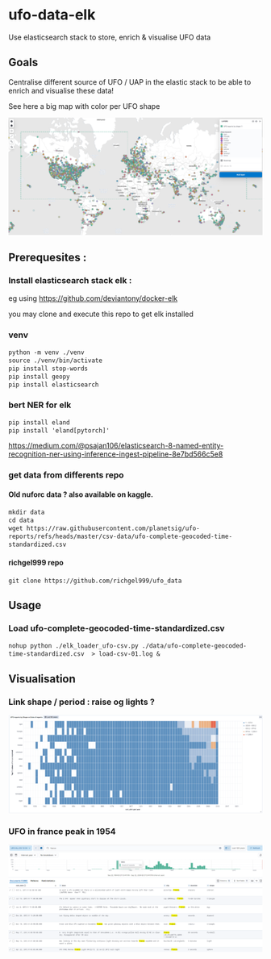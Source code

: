 # ufo-data-elk
Use elasticsearch stack to store, enrich &amp; visualise UFO data


## Goals

Centralise different source of UFO / UAP in the elastic stack to be able to enrich and visualise these data!

See here a big map with color per UFO shape

![UFO report map](ressources/ufo_map2.png "UFO map")


## Prerequesites :
### Install elasticsearch stack elk : 

 eg using https://github.com/deviantony/docker-elk

 you may clone and execute this repo to get elk installed

### venv

    python -m venv ./venv
    source ./venv/bin/activate
    pip install stop-words
    pip install geopy
    pip install elasticsearch


### bert NER for elk

    pip install eland
    pip install 'eland[pytorch]'



https://medium.com/@psajan106/elasticsearch-8-named-entity-recognition-ner-using-inference-ingest-pipeline-8e7bd566c5e8


### get data from differents repo

#### Old nuforc data ? also available on kaggle. 
	mkdir data
	cd data
	wget https://raw.githubusercontent.com/planetsig/ufo-reports/refs/heads/master/csv-data/ufo-complete-geocoded-time-standardized.csv
	
#### richgel999 repo
    git clone https://github.com/richgel999/ufo_data


## Usage

### Load ufo-complete-geocoded-time-standardized.csv

	nohup python ./elk_loader_ufo-csv.py ./data/ufo-complete-geocoded-time-standardized.csv  > load-csv-01.log &


## Visualisation

### Link shape / period : raise og lights ?

![UFO report map](ressources/ufo_shape-date.png "UFO map")

### UFO in france peak in 1954

![UFO report map](ressources/ufo_france.png "UFO map")